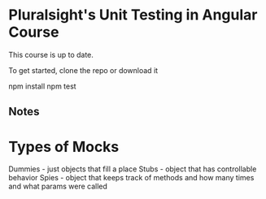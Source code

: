 # Pluralsight's Unit Testing in Angular Course
This course is up to date.

To get started, clone the repo or download it

npm install
npm test


## Notes
# Types of Mocks
Dummies - just objects that fill a place
Stubs - object that has controllable behavior
Spies - object that keeps track of methods and how many times and what params were called

